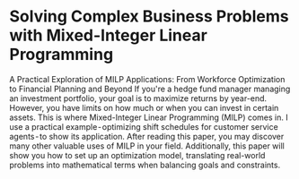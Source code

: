 # Solving Complex Business Problems with Mixed-Integer Linear Programming
A Practical Exploration of MILP Applications: From Workforce Optimization to Financial Planning and Beyond
If you're a hedge fund manager managing an investment portfolio, your goal is to maximize returns by year-end. However, you have limits on how much or when you can invest in certain assets. This is where Mixed-Integer Linear Programming (MILP) comes in.
I use a practical example - optimizing shift schedules for customer service agents - to show its application. After reading this paper, you may discover many other valuable uses of MILP in your field.
Additionally, this paper will show you how to set up an optimization model, translating real-world problems into mathematical terms when balancing goals and constraints.
